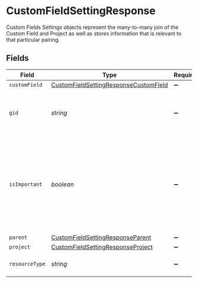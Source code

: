 # CustomFieldSettingResponse

Custom Fields Settings objects represent the many-to-many join of the Custom Field and Project as well as stores information that is relevant to that particular pairing.


## Fields

| Field                                                                                                                                               | Type                                                                                                                                                | Required                                                                                                                                            | Description                                                                                                                                         | Example                                                                                                                                             |
| --------------------------------------------------------------------------------------------------------------------------------------------------- | --------------------------------------------------------------------------------------------------------------------------------------------------- | --------------------------------------------------------------------------------------------------------------------------------------------------- | --------------------------------------------------------------------------------------------------------------------------------------------------- | --------------------------------------------------------------------------------------------------------------------------------------------------- |
| `customField`                                                                                                                                       | [CustomFieldSettingResponseCustomField](../../models/shared/customfieldsettingresponsecustomfield.md)                                               | :heavy_minus_sign:                                                                                                                                  | N/A                                                                                                                                                 |                                                                                                                                                     |
| `gid`                                                                                                                                               | *string*                                                                                                                                            | :heavy_minus_sign:                                                                                                                                  | Globally unique identifier of the resource, as a string.                                                                                            | 12345                                                                                                                                               |
| `isImportant`                                                                                                                                       | *boolean*                                                                                                                                           | :heavy_minus_sign:                                                                                                                                  | `is_important` is used in the Asana web application to determine if this custom field is displayed in the list/grid view of a project or portfolio. | false                                                                                                                                               |
| `parent`                                                                                                                                            | [CustomFieldSettingResponseParent](../../models/shared/customfieldsettingresponseparent.md)                                                         | :heavy_minus_sign:                                                                                                                                  | N/A                                                                                                                                                 |                                                                                                                                                     |
| `project`                                                                                                                                           | [CustomFieldSettingResponseProject](../../models/shared/customfieldsettingresponseproject.md)                                                       | :heavy_minus_sign:                                                                                                                                  | N/A                                                                                                                                                 |                                                                                                                                                     |
| `resourceType`                                                                                                                                      | *string*                                                                                                                                            | :heavy_minus_sign:                                                                                                                                  | The base type of this resource.                                                                                                                     | task                                                                                                                                                |